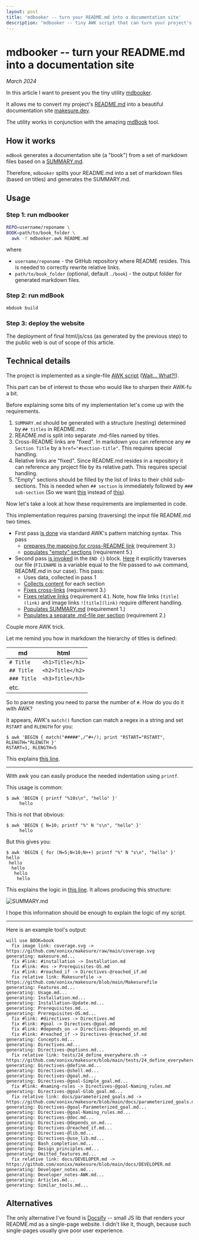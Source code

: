 ```yaml
---
layout: post
title: 'mdbooker -- turn your README.md into a documentation site'
description: "mdbooker -- tiny AWK script that can turn your project's README.md into a documentation site"
---
```


# mdbooker -- turn your README.md into a documentation site

_March 2024_

In this article I want to present you the tiny utility [mdbooker](https://github.com/xonixx/mdbooker). 

It allows me to convert my project's [README.md](https://github.com/xonixx/makesure) into a beautiful documentation site [makesure.dev](https://makesure.dev).

The utility works in conjunction with the amazing [mdBook](https://github.com/rust-lang/mdBook) tool.

## How it works

`mdBook` generates a documentation site (a "book") from a set of markdown files based on a [SUMMARY.md](https://rust-lang.github.io/mdBook/format/summary.html).

Therefore, `mdbooker` splits your README.md into a set of markdown files (based on titles) and generates the SUMMARY.md.


## Usage

### Step 1: run mdbooker

```sh
REPO=username/reponame \
BOOK=path/to/book_folder \
  awk -f mdbooker.awk README.md
```

where

- `username/reponame` - the GitHub repository where README resides. This is needed to correctly rewrite relative links.
- `path/to/book_folder` (optional, default `./book`) - the output folder for generated markdown files.

### Step 2: run mdBook

```sh
mbdook build
```

### Step 3: deploy the website

The deployment of final html/js/css (as generated by the previous step) to the public web is out of scope of this article.

## Technical details

The project is implemented as a single-file [AWK script](https://github.com/xonixx/mdbooker/blob/main/mdbooker.awk) ([Wait... What?!](awk.md)).

This part can be of interest to those who would like to sharpen their AWK-fu a bit.

Before explaining some bits of my implementation let's come up with the requirements.

1. `SUMMARY.md` should be generated with a structure (nesting) determined by `## titles` in README.md.
2. README.md is split into separate .md-files named by titles.
3. Cross-README links are "fixed". In markdown you can reference any `## Section Title` by a `href="#section-title"`. This requires special handling. 
4. Relative links are "fixed". Since README.md resides in a repository it can reference any project file by its relative path. This requires special handling.
5. "Empty" sections should be filled by the list of links to their child sub-sections. This is needed when `## section` is immediately followed by `### sub-section` (So we want [this](https://makesure.dev/Directives.html) instead of [this](https://just.systems/man/en/chapter_22.html)).   

Now let's take a look at how these requirements are implemented in code.
 
This implementation requires parsing (traversing) the input file README.md two times. 

- First pass [is done](https://github.com/xonixx/mdbooker/blob/5602b433bfc78d1404e9d610c150920a049e6eb8/mdbooker.awk#L16) via standard AWK's pattern matching syntax. This pass
  - [prepares the mapping for cross-README link](https://github.com/xonixx/mdbooker/blob/5602b433bfc78d1404e9d610c150920a049e6eb8/mdbooker.awk#L25) (requirement 3.)
  - [populates "empty" sections](https://github.com/xonixx/mdbooker/blob/5602b433bfc78d1404e9d610c150920a049e6eb8/mdbooker.awk#L27) (requirement 5.)
- Second pass [is invoked](https://github.com/xonixx/mdbooker/blob/5602b433bfc78d1404e9d610c150920a049e6eb8/mdbooker.awk#L45) in the `END {}` block. [Here](https://github.com/xonixx/mdbooker/blob/5602b433bfc78d1404e9d610c150920a049e6eb8/mdbooker.awk#L49) it explicitly traverses our file (`FILENAME` is a variable equal to the file passed to `awk` command, README.md in our case). This pass:
  - Uses data, collected in pass 1
  - [Collects content](https://github.com/xonixx/mdbooker/blob/5602b433bfc78d1404e9d610c150920a049e6eb8/mdbooker.awk#L63) for each section
  - [Fixes cross-links](https://github.com/xonixx/mdbooker/blob/5602b433bfc78d1404e9d610c150920a049e6eb8/mdbooker.awk#L54-L55) (requirement 3.)
  - [Fixes relative links](https://github.com/xonixx/mdbooker/blob/5602b433bfc78d1404e9d610c150920a049e6eb8/mdbooker.awk#L57-L61) (requirement 4.). Note, how file links `[title](link)` and image links `![title](link)` require different handling.
  - [Populates SUMMARY.md](https://github.com/xonixx/mdbooker/blob/5602b433bfc78d1404e9d610c150920a049e6eb8/mdbooker.awk#L37) (requirement 1.)
  - [Populates a separate .md-file per section](https://github.com/xonixx/mdbooker/blob/5602b433bfc78d1404e9d610c150920a049e6eb8/mdbooker.awk#L33-L34) (requirement 2.)

Couple more AWK trick.

Let me remind you how in markdown the hierarchy of titles is defined:

| md          | html             |
|-------------|------------------|
| `# Title`   | `<h1>Title</h1>` |
| `## Title`  | `<h2>Title</h2>` |
| `### Title` | `<h3>Title</h3>` |
| etc.        |                  |

So to parse nesting you need to parse the number of `#`. How do you do it with AWK?

It appears, AWK's `match()` function can match a regex in a string and set `RSTART` and `RLENGTH` for you:

```
$ awk 'BEGIN { match("#####",/^#+/); print "RSTART="RSTART", RLENGTH="RLENGTH }'
RSTART=1, RLENGTH=5
```

This explains [this line](https://github.com/xonixx/mdbooker/blob/5602b433bfc78d1404e9d610c150920a049e6eb8/mdbooker.awk#L16).

***

With awk you can easily produce the needed indentation using `printf`. 

This usage is common:

```
$ awk 'BEGIN { printf "%10s\n", "hello" }'
     hello
```
This is not that obvious:
```
$ awk 'BEGIN { N=10; printf "%" N "s\n", "hello" }'
     hello
```
But this gives you:
```
$ awk 'BEGIN { for (N=5;N<10;N++) printf "%" N "s\n", "hello" }'
hello
 hello
  hello
   hello
    hello
```

This explains the logic in [this line](https://github.com/xonixx/mdbooker/blob/5602b433bfc78d1404e9d610c150920a049e6eb8/mdbooker.awk#L37). It allows producing this structure:

![SUMMARY.md](mdbooker1.png)

I hope this information should be enough to explain the logic of my script.
 
***

Here is an example tool's output:
```
will use BOOK=book
  fix image link: coverage.svg -> https://github.com/xonixx/makesure/raw/main/coverage.svg
generating: makesure.md...
  fix #link: #installation -> Installation.md
  fix #link: #os -> Prerequisites-OS.md
  fix #link: #reached_if -> Directives-@reached_if.md
  fix relative link: Makesurefile -> https://github.com/xonixx/makesure/blob/main/Makesurefile
generating: Features.md...
generating: Usage.md...
generating: Installation.md...
generating: Installation-Update.md...
generating: Prerequisites.md...
generating: Prerequisites-OS.md...
  fix #link: #directives -> Directives.md
  fix #link: #goal -> Directives-@goal.md
  fix #link: #depends_on -> Directives-@depends_on.md
  fix #link: #reached_if -> Directives-@reached_if.md
generating: Concepts.md...
generating: Directives.md...
generating: Directives-@options.md...
  fix relative link: tests/24_define_everywhere.sh -> https://github.com/xonixx/makesure/blob/main/tests/24_define_everywhere.sh
generating: Directives-@define.md...
generating: Directives-@shell.md...
generating: Directives-@goal.md...
generating: Directives-@goal-Simple_goal.md...
  fix #link: #naming-rules -> Directives-@goal-Naming_rules.md
generating: Directives-@goal-Glob_goal.md...
  fix relative link: docs/parameterized_goals.md -> https://github.com/xonixx/makesure/blob/main/docs/parameterized_goals.md
generating: Directives-@goal-Parameterized_goal.md...
generating: Directives-@goal-Naming_rules.md...
generating: Directives-@doc.md...
generating: Directives-@depends_on.md...
generating: Directives-@reached_if.md...
generating: Directives-@lib.md...
generating: Directives-@use_lib.md...
generating: Bash_completion.md...
generating: Design_principles.md...
generating: Omitted_features.md...
  fix relative link: docs/DEVELOPER.md -> https://github.com/xonixx/makesure/blob/main/docs/DEVELOPER.md
generating: Developer_notes.md...
generating: Developer_notes-AWK.md...
generating: Articles.md...
generating: Similar_tools.md...
```
  
## Alternatives

The only alternative I've found is [Docsify](https://colinhacks.com/essays/docs-the-smart-way) -- small JS lib that renders your README.md as a single-page website. I didn't like it, though, because such single-pages usually give poor user experience.